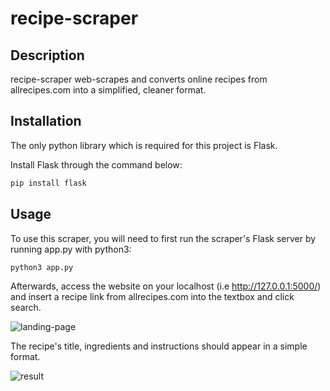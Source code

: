 # recipe-scraper

## Description

recipe-scraper web-scrapes and converts online recipes from allrecipes.com into a simplified, cleaner format.

## Installation

The only python library which is required for this project is Flask.

Install Flask through the command below:

```bash
pip install flask
```

## Usage

To use this scraper, you will need to first run the scraper's Flask server by running app.py with python3:

```bash
python3 app.py
```

Afterwards, access the website on your localhost (i.e http://127.0.0.1:5000/) and insert a recipe link from allrecipes.com into the textbox and click search.

![landing-page](https://i.imgur.com/nCd3MG1.png)

The recipe's title, ingredients and instructions should appear in a simple format.

![result](https://i.imgur.com/Htyubxf.png)
